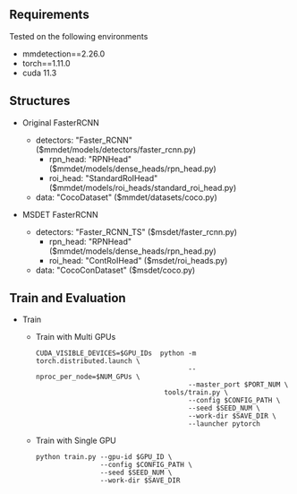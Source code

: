 ## Requirements
Tested on the following environments
- mmdetection==2.26.0
- torch==1.11.0
- cuda 11.3


## Structures
- Original FasterRCNN
  - detectors: "Faster_RCNN" ($mmdet/models/detectors/faster_rcnn.py)
    - rpn_head: "RPNHead" ($mmdet/models/dense_heads/rpn_head.py)
    - roi_head: "StandardRoIHead" ($mmdet/models/roi_heads/standard_roi_head.py)
  - data: "CocoDataset" ($mmdet/datasets/coco.py)

- MSDET FasterRCNN
  - detectors: "Faster_RCNN_TS" ($msdet/faster_rcnn.py)
    - rpn_head: "RPNHead" ($mmdet/models/dense_heads/rpn_head.py)
    - roi_head: "ContRoIHead" ($msdet/roi_heads.py)
  - data: "CocoConDataset" ($msdet/coco.py)


## Train and Evaluation
- Train
  - Train with Multi GPUs
    ```
    CUDA_VISIBLE_DEVICES=$GPU_IDs  python -m torch.distributed.launch \
                                          --nproc_per_node=$NUM_GPUs \
                                          --master_port $PORT_NUM \
                                    tools/train.py \
                                          --config $CONFIG_PATH \
                                          --seed $SEED_NUM \
                                          --work-dir $SAVE_DIR \
                                          --launcher pytorch
    ```

  - Train with Single GPU
    ```
    python train.py --gpu-id $GPU_ID \
                    --config $CONFIG_PATH \
                    --seed $SEED_NUM \
                    --work-dir $SAVE_DIR
    ```
